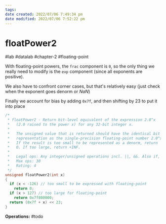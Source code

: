 ```yaml
---
tags: 
date created: 2022/07/06 7:49:34 pm
date modified: 2022/07/06 7:52:22 pm
---
```


# floatPower2

#lab #datalab #chapter-2 #floating-point

With floating-point powers, the `frac` component is `0`, so the only thing we really need to modify is the `exp` component (since all exponents are positive).

We also have to confront corner cases, but that's relatively easy (just check when the exponent goes denorm or $NaN$)

Finally we account for bias by adding `0x7f`, and then shifting by 23 to put it into place

```c
/*
 * floatPower2 - Return bit-level equivalent of the expression 2.0^x
 *   (2.0 raised to the power x) for any 32-bit integer x.
 *
 *   The unsigned value that is returned should have the identical bit
 *   representation as the single-precision floating-point number 2.0^x.
 *   If the result is too small to be represented as a denorm, return
 *   0. If too large, return +INF.
 *
 *   Legal ops: Any integer/unsigned operations incl. ||, &&. Also if, while
 *   Max ops: 30
 *   Rating: 4
 */
unsigned floatPower2(int x)
{
  if (x < -126) // too small to be expressed with floating-point
    return 0;
  if (x > 127) // too large for floating-point
    return 0x7f800000;
  return (0x7f + x) << 23;
}
```

**Operations:** #todo

